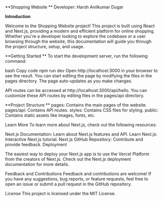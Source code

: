**Shopping Website
**
Developer: Harsh Anilkumar Dugar

**Introduction**

Welcome to the Shopping Website project! This project is built using React and Next.js, providing a modern and efficient platform for online shopping. Whether you're a developer looking to explore the codebase or a user browsing through the website, this documentation will guide you through the project structure, setup, and usage.

**Getting Started
**
To start the development server, run the following command:

bash
Copy code
npm run dev
Open http://localhost:3000 in your browser to see the result. You can start editing the page by modifying the files in the pages directory. The page auto-updates as you make changes.

API routes can be accessed at http://localhost:3000/api/hello. You can customize these API routes by editing files in the pages/api directory.

**Project Structure
**
pages: Contains the main pages of the website.
pages/api: Contains API routes.
styles: Contains CSS files for styling.
public: Contains static assets like images, fonts, etc.

Learn More
To learn more about Next.js, check out the following resources:

Next.js Documentation: Learn about Next.js features and API.
Learn Next.js: Interactive Next.js tutorial.
Next.js GitHub Repository: Contribute and provide feedback.
Deployment

The easiest way to deploy your Next.js app is to use the Vercel Platform from the creators of Next.js. Check out the Next.js deployment documentation for more details.

Feedback and Contributions
Feedback and contributions are welcome! If you have any suggestions, bug reports, or feature requests, feel free to open an issue or submit a pull request in the GitHub repository.

License
This project is licensed under the MIT License.
